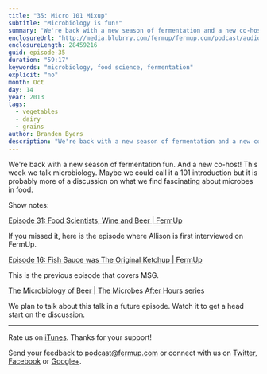 ```yaml
---
title: "35: Micro 101 Mixup"
subtitle: "Microbiology is fun!"
summary: "We're back with a new season of fermentation and a new co-host! This week we talk microbiology. Maybe we can call it a 101 introduction but it is probably more of a discussion of what we find fascinating about microbes in food."
enclosureUrl: "http://media.blubrry.com/fermup/fermup.com/podcast/audio/fermup-35.mp3"
enclosureLength: 28459216
guid: episode-35
duration: "59:17"
keywords: "microbiology, food science, fermentation"
explicit: "no"
month: Oct
day: 14
year: 2013
tags:
  - vegetables
  - dairy
  - grains
author: Branden Byers
description: "We're back with a new season of fermentation and a new co-host! This week we talk microbiology. Maybe we can call it a 101 introduction but it is probably more of a discussion of what we find fascinating about microbes in food."
---
```

We're back with a new season of fermentation fun. And a new co-host! This week we talk microbiology. Maybe we could call it a 101 introduction but it is probably more of a discussion on what we find fascinating about microbes in food.

Show notes:

[Episode 31: Food Scientists, Wine and Beer | FermUp](http://fermup.com/podcast/31/)

If you missed it, here is the episode where Allison is first interviewed on FermUp.

[Episode 16: Fish Sauce was The Original Ketchup | FermUp](http://fermup.com/podcast/16/)

This is the previous episode that covers MSG.

[The Microbiology of Beer | The Microbes After Hours series](http://www.microbeworld.org/podcasts/asm-after-hours/1472-the-microbiology-of-beer-the-microbes-after-hours-series-6-8-pm-thursday-october-10-2013)

We plan to talk about this talk in a future episode. Watch it to get a head start on the discussion.

---

Rate us on [iTunes](http://itunes.apple.com/podcast/fermup-fermented-food-podcast/id593958494). Thanks for your support!

Send your feedback to <a href="mailto:podcast@fermup.com">podcast@fermup.com</a> or connect with us on [Twitter](https://twitter.com/fermup), [Facebook](http://www.facebook.com/fermup) or [Google+](https://plus.google.com/105180856926180817750).
